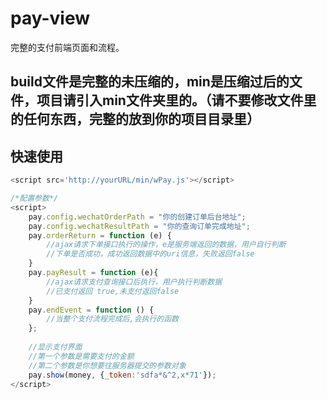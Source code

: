 # pay-view
完整的支付前端页面和流程。

## build文件是完整的未压缩的，min是压缩过后的文件，项目请引入min文件夹里的。（请不要修改文件里的任何东西，完整的放到你的项目目录里）

## 快速使用

```javascript
<script src='http://yourURL/min/wPay.js'></script>

/*配置参数*/
<script>
    pay.config.wechatOrderPath = "你的创建订单后台地址";
    pay.config.wechatResultPath = "你的查询订单完成地址";
    pay.orderReturn = function (e) {
        //ajax请求下单接口执行的操作，e是服务端返回的数据，用户自行判断
        //下单是否成功，成功返回数据中的uri信息，失败返回false
    }
    pay.payResult = function (e){
        //ajax请求支付查询接口后执行，用户执行判断数据
        //已支付返回 true,未支付返回false
    }
    pay.endEvent = function () {
        //当整个支付流程完成后,会执行的函数
    };
    
    //显示支付界面
    //第一个参数是需要支付的金额
    //第二个参数是你想要往服务器提交的参数对象
    pay.show(money, {_token:'sdfa*&^2,x*71'});
</script>
```